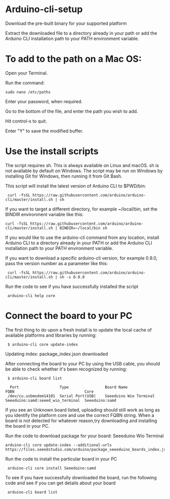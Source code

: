 # Arduino-cli-setup

  Download the pre-built binary for your supported platform
  
  Extract the downloaded file to a directory already in your path or add the Arduino CLI installation path to your PATH environment variable.
  
  # To add to the path on a Mac OS:
  
   Open your Terminal.
   
   Run the command:              
   
    sudo nano /etc/paths
   
   Enter your password, when required.
   
   Go to the bottom of the file, and enter the path you wish to add.
   
   Hit control-x to quit.
   
   Enter "Y" to save the modified buffer.
  
  # Use the install scripts
   The script requires sh. This is always available on Linux and macOS. sh is not available by default on Windows. The script may be run on Windows by installing    Git for Windows, then running it from Git Bash.
   
   This script will install the latest version of Arduino CLI to $PWD/bin:
     
     curl -fsSL https://raw.githubusercontent.com/arduino/arduino-cli/master/install.sh | sh
     
   If you want to target a different directory, for example ~/local/bin, set the BINDIR environment variable like this:
   
    curl -fsSL https://raw.githubusercontent.com/arduino/arduino-cli/master/install.sh | BINDIR=~/local/bin sh
    
   If you would like to use the arduino-cli command from any location, install Arduino CLI to a directory already in your PATH or add the Arduino CLI installation path to your PATH environment variable.
   
   If you want to download a specific arduino-cli version, for example 0.9.0, pass the version number as a parameter like this:
   
     curl -fsSL https://raw.githubusercontent.com/arduino/arduino-cli/master/install.sh | sh -s 0.9.0
     
   Run the code to see if you have successfully installed the script
   
     arduino-cli help core
     
   # Connect the board to your PC
   
   The first thing to do upon a fresh install is to update the local cache of available platforms and libraries by running:
   
     $ arduino-cli core update-index
   Updating index: package_index.json downloaded
   
   After connecting the board to your PC by using the USB cable, you should be able to check whether it's been recognized by running:
   
     $ arduino-cli board list
    
      Port                  Type                Board Name               FQBN                               Core
     /dev/cu.usbmodem14101  Serial Port(USB)    Seeeduino Wio Terminal   Seeeduino:samd:seeed_wio_terminal  Seeeduino:samd
   
   If you see an Unknown board listed, uploading should still work as long as you identify the platform core and use the correct FQBN string. When a board is not detected for whatever reason,try downloading and installing the board in your PC.
   
   Run the code to download package for your board: Seeeduino Wio Terminal
   
    arduino-cli core update-index --additional-urls https://files.seeedstudio.com/arduino/package_seeeduino_boards_index.json
    
   
   Run the code to install the particular board in your PC
   
     arduino-cli core install Seeeduino:samd
     
   To see if you have successfully downloaded the board, run the following code and see if you can get details about your board
   
     arduino-cli board list
     
 
  
  
